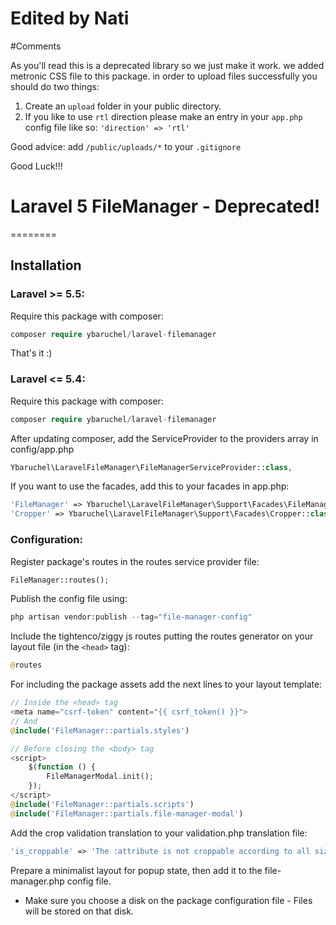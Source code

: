 # Edited by Nati

#Comments

As you'll read this is a deprecated library so we just make it work.
we added metronic CSS file to this package.
in order to upload files successfully you should do two things:

1) Create an `upload` folder in your public directory.
2) If you like to use `rtl` direction please make an entry in your `app.php` config file like so:
`'direction' => 'rtl'`

Good advice: add `/public/uploads/*` to your `.gitignore`

Good Luck!!!


# Laravel 5 FileManager - Deprecated!


========


## Installation

### Laravel >= 5.5:
Require this package with composer:

```php
composer require ybaruchel/laravel-filemanager
```
That's it :)
### Laravel <= 5.4:
Require this package with composer:

```php
composer require ybaruchel/laravel-filemanager
```
After updating composer, add the ServiceProvider to the providers array in config/app.php

```php
Ybaruchel\LaravelFileManager\FileManagerServiceProvider::class,
```
If you want to use the facades, add this to your facades in app.php:

```php
'FileManager' => Ybaruchel\LaravelFileManager\Support\Facades\FileManager::class,
'Cropper' => Ybaruchel\LaravelFileManager\Support\Facades\Cropper::class,
```

### Configuration:
Register package's routes in the routes service provider file:
```php
FileManager::routes();
```

Publish the config file using:
```php
php artisan vendor:publish --tag="file-manager-config"
```

Include the tightenco/ziggy js routes putting the routes generator on your layout file (in the ```<head>``` tag):
```php
@routes
```

For including the package assets add the next lines to your layout template:
```php
// Inside the <head> tag
<meta name="csrf-token" content="{{ csrf_token() }}">
// And
@include('FileManager::partials.styles')

// Before closing the <body> tag
<script>
    $(function () {
        FileManagerModal.init();
    });
</script>
@include('FileManager::partials.scripts')
@include('FileManager::partials.file-manager-modal')
```

Add the crop validation translation to your validation.php translation file:
```php
'is_croppable' => 'The :attribute is not croppable according to all sizes.',
```

Prepare a minimalist layout for popup state, then add it to the file-manager.php config file.


* Make sure you choose a disk on the package configuration file - Files will be stored on that disk.

